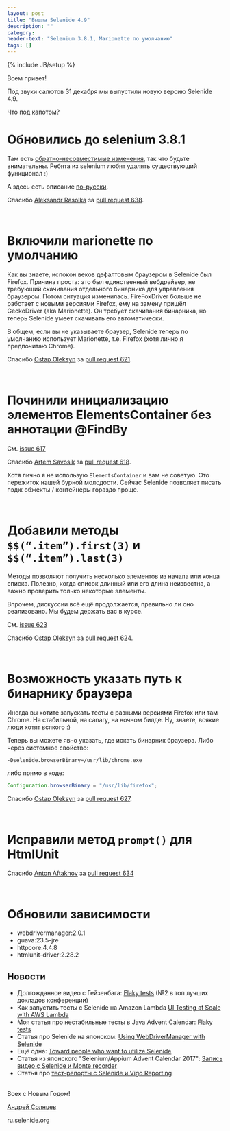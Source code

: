 ```yaml
---
layout: post
title: "Вышла Selenide 4.9"
description: ""
category:
header-text: "Selenium 3.8.1, Marionette по умолчанию"
tags: []
---
```

{% include JB/setup %}
 
Всем привет!

Под звуки салютов 31 декабря мы выпустили новую версию Selenide 4.9. 

Что под капотом?

# Обновились до selenium 3.8.1

Там есть [обратно-несовместимые изменения]({{site.SELENIUM_CHANGELOG}}), так что будьте внимательны.
Ребята из selenium любят удалять существующий функционал :) 

А здесь есть описание [по-русски](https://selenium2.ru/news/196-selenium-38.html).

Спасибо [Aleksandr Rasolka](https://github.com/rosolko) за [pull request 638](https://github.com/codeborne/selenide/pull/638). 

<br>

# Включили marionette по умолчанию

Как вы знаете, испокон веков дефалтовым браузером в Selenide был Firefox. 
Причина проста: это был единственный вебдрайвер, не требующий скачивания отдельного бинарника для управления браузером. 
Потом ситуация изменилась. FireFoxDriver больше не работает с новыми версиями Firefox, ему на замену пришёл GeckoDriver (aka Marionette).
Он требует скачивания бинарника, но теперь Selenide умеет скачивать его автоматически. 

В общем, если вы не указываете браузер, Selenide теперь по умолчанию использует Marionette, т.е. Firefox (хотя лично я предпочитаю Chrome). 

Спасибо [Ostap Oleksyn](https://github.com/ostap-oleksyn) за [pull request 621](https://github.com/codeborne/selenide/pull/621). 

<br>

# Починили инициализацию элементов ElementsContainer без аннотации @FindBy 

См. [issue 617](https://github.com/codeborne/selenide/issues/617)

Спасибо [Artem Savosik](https://github.com/CaBocuk) за [pull request 618](https://github.com/codeborne/selenide/pull/618). 

Хотя лично я не использую `ElementsContainer` и вам не советую. Это пережиток нашей бурной молодости.
Сейчас Selenide позволяет писать пэдж обжекты / контейнеры гораздо проще. 

<br>

# Добавили методы `$$(“.item”).first(3)` и `$$(“.item”).last(3)`

Методы позволяют получить несколько элементов из начала или конца списка. 
Полезно, когда список длинный или его длина неизвестна, а важно проверить только некоторые элементы.  

Впрочем, дискуссии всё ещё продолжается, правильно ли оно реализовано. Мы будем держать вас в курсе.  

См. [issue 623](https://github.com/codeborne/selenide/issues/623)

Спасибо [Ostap Oleksyn](https://github.com/ostap-oleksyn) за [pull request 624](https://github.com/codeborne/selenide/pull/624).

<br>

# Возможность указать путь к бинарнику браузера

Иногда вы хотите запускать тесты с разными версиями Firefox или там Chrome.
На стабильной, на canary, на ночном билде. Ну, знаете, всякие люди хотят всякого :)

Теперь вы можете явно указать, где искать бинарник браузера. Либо через системное свойство:
```
-Dselenide.browserBinary=/usr/lib/chrome.exe
```

либо прямо в коде:

```java
Configuration.browserBinary = "/usr/lib/firefox";
```

Спасибо [Ostap Oleksyn](https://github.com/ostap-oleksyn) за [pull request 627](https://github.com/codeborne/selenide/pull/627).

<br>

# Исправили метод `prompt()` для HtmlUnit 

Спасибо [Anton Aftakhov](https://github.com/simple-elf) за [pull request 634](https://github.com/codeborne/selenide/pull/634)

<br>

# Обновили зависимости
  * webdrivermanager:2.0.1
  * guava:23.5-jre
  * httpcore:4.4.8
  * htmlunit-driver:2.28.2

## Новости

* Долгожданное видео с Гейзенбага: [Flaky tests](https://www.youtube.com/watch?v=jLG3RXECQU8)   (№2 в топ лучших докладов конференции)
* Как запустить тесты с Selenide на Amazon Lambda [UI Testing at Scale with AWS Lambda](https://aws.amazon.com/blogs/devops/ui-testing-at-scale-with-aws-lambda/)
* Моя статья про нестабильные тесты в Java Advent Calendar: [Flaky tests](https://www.javaadvent.com/2017/12/flaky-tests.html)
* Статья про Selenide на японском: [Using WebDriverManager with Selenide](https://qiita.com/shimashima35/items/411f99a27b7ec5503532)
* Ещё одна: [Toward people who want to utilize Selenide](https://qiita.com/motoki1990/items/abe3b7472097d7e6085f)
* Статья из японского "Selenium/Appium Advent Calendar 2017": [Запись видео с Selenide и Monte recorder](https://qiita.com/shimashima35/items/0575ac5488edd6942d5a)
* Статья про [тест-репорты с Selenide и Vigo Reporting](https://www.linkedin.com/pulse/awesome-reporting-vigo-selenide-kushan-shalindra-amarasiri-)

<br>
Всех с Новым Годом! 
<br>

[Андрей Солнцев](http://asolntsev.github.io/)

ru.selenide.org
